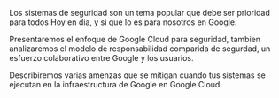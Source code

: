 
Los sistemas de seguridad son un tema popular que debe ser prioridad para todos
Hoy en dia, y si que lo es para nosotros en Google.

Presentaremos el enfoque de Google Cloud para seguridad, tambien analizaremos el modelo de responsabilidad comparida de segurdad, un esfuerzo colaborativo entre Google y los usuarios.

Describiremos varias amenzas que se mitigan cuando tus sistemas se ejecutan en la infraestructura de Google en Google Cloud 

